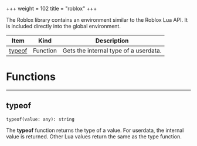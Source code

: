 +++
weight = 102
title = "roblox"
+++

The Roblox library contains an environment similar to the Roblox Lua API. It
is included directly into the global environment.

<div class="api-list one two">

| Item | Kind | Description |
| --- | --- | --- |
| [typeof](#typeof) | Function | Gets the internal type of a userdata. |

</div>

# Functions

----

## typeof

 `typeof(value: any): string`

The **typeof** function returns the type of a value. For userdata, the
internal value is returned. Other Lua values return the same as the type
function.